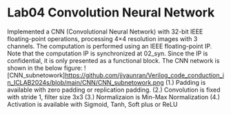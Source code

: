 # Lab04 Convolution Neural Network
Implemented a CNN (Convolutional Neural Network) with 32-bit IEEE floating-point operations, processing 4×4 resolution images with 3 channels. The computation is performed using an IEEE floating-point IP. Note that the computation IP is synchronized at 02_syn. Since the IP is confidential, it is only presented as a functional block.
The CNN network is shown in the below figure:
![CNN_subnetowork]https://github.com/jiyaunran/Verilog_code_conduction_in_ICLAB2024s/blob/main/CNN/CNN_subnetowork.png
(1.) Padding is available with zero padding or replication padding.
(2.) Convolution is fixed with stride 1, filter size 3x3
(3.) Normalizaion is Min-Max Normalization
(4.) Activation is available with Sigmoid, Tanh, Soft plus or ReLU
